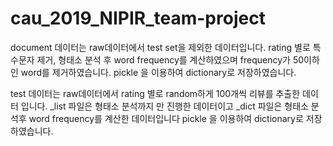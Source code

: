 # cau_2019_NIPIR_team-project

document 데이터는 raw데이터에서 test set을 제외한 데이터입니다.
rating 별로 특수문자 제거, 형태소 분석 후 word frequency를 계산하였으며 
frequency가 50이하인 word를 제거하였습니다.
pickle 을 이용하여 dictionary로 저장하였습니다.

test 데이터는 raw데이터에서 rating 별로 random하게 100개씩 리뷰를 추출한 데이터 입니다.
_list 파일은 형태소 분석까지 만 진행한 데이터이고
_dict 파일은 형태소 분석후 word frequency를 계산한 데이터입니다
pickle 을 이용하여 dictionary로 저장하였습니다.
